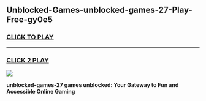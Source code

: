
## Unblocked-Games-unblocked-games-27-Play-Free-gy0e5
<h3>
<a href="https://premium76.site?title=unblocked-games-27&ref=15A">CLICK TO PLAY</a></h3>
<hr>

<h3>
<a href="https://premium76.site?title=unblocked-games-27&ref=15A">CLICK 2 PLAY</a>
  
</h3>

<a href="https://premium76.site?title=unblocked-games-27&ref=15A"><img src="https://clearcache.store/games.png"></a>


**unblocked-games-27 games unblocked: Your Gateway to Fun and Accessible Online Gaming**
